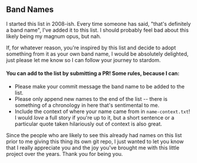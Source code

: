 ## Band Names

I started this list in 2008-ish.  Every time someone has said, "that's definitely a band name", I've added it to this list.  I should probably feel bad about this likely being my magnum opus, but nah.

If, for whatever reason, you're inspired by this list and decide to adopt something from it as your own band name, I would be absolutely delighted, just please let me know so I can follow your journey to stardom.

#### You can add to the list by submitting a PR!  Some rules, because I can:

* Please make your commit message the band name to be added to the list.
* Please only append new names to the end of the list -- there is something of a chronology in here that's sentimental to me.  
* Include the context of where your name came from in `name-context.txt`!  I would *love* a full story if you're up to it, but a short sentence or a particular quote taken hilariously out of context is also great.

Since the people who are likely to see this already had names on this list prior to me giving this thing its own git repo, I just wanted to let you know that I really appreciate you and the joy you've brought me with this little project over the years.  Thank you for being you.